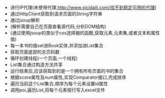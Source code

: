 - 进行IP代理(未使用代理,http://www.xicidaili.com/找不到稳定可用的代理)
- 通过HttpClient获取到请求页面的String字符串
- 通过jsoup解析
- (解析需要自己在页面查看源代码,分析DOM结构)
- (通过使用jsoup的类似于css选择器的函数,获取元素,元素集,或者文本和属性值)
- 每一本书的值set进Book实体,并添加进List集合
- 获取页面底部的总页码数
- 循环创建线程(一个页面,一个线程)
- List集合通过构造方法共享
- 运行结束后,应该获取到的是一个拥有所有页面的书的集合
- 根据score属性及num属性,实现Comparator接口,完成排序
- 遍历当前这个List集合,顺序为每个元素设置id属性
- 调用poi,遍历List,将每个元素按行写入excel文件